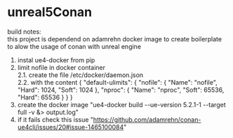 # unreal5Conan

build notes:  
this project is dependend on adamrehn docker image to create boilerplate to alow the usage of conan with unreal engine
1.  instal ue4-docker from pip
2.  limit nofile in docker container  
  2.1. create the file /etc/docker/daemon.json  
  2.2. with the content {
    	"default-ulimits": {
    		"nofile": {
    			"Name": "nofile",
    			"Hard": 1024,
    			"Soft": 1024
    		},
    		"nproc": {
    			"Name": "nproc",
    			"Soft": 65536,
    			"Hard": 65536
    		}
    	}
    }
3. create the docker image "ue4-docker build  --ue-version 5.2.1-1 --target full  -v &> output.log"
4. if it fails check this issue "https://github.com/adamrehn/conan-ue4cli/issues/20#issue-1465100084"
